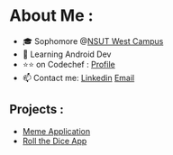 # About Me :
- 🎓 Sophomore @[NSUT West Campus](http://gecdelhi.ac.in)
- 🌱 Learning Android Dev
- ⭐⭐ on Codechef : [Profile](https://www.codechef.com/users/dakuchidiya)
- 📫 Contact me: [Linkedin](https://www.linkedin.com/in/pushkarraja/) [Email](pushkarraaja@gmail.com)


## Projects :
- [Meme Application](https://github.com/pushkarraja/Dank-Memes-App)
- [Roll the Dice App](https://github.com/pushkarraja/Roll-the-Dice-App)

